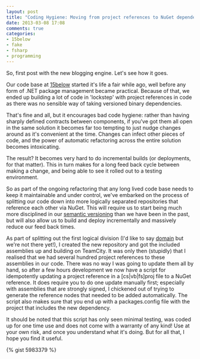 ```yaml
---
layout: post
title: "Coding Hygiene: Moving from project references to NuGet dependencies"
date: 2013-03-08 17:08
comments: true
categories:
- 15below
- fake
- fsharp
- programming
---
```

So, first post with the new blogging engine. Let's see how it goes.

Our code base at [15below](http://15below.com) started it's life a fair
while ago, well before any form of .NET package management became
practical. Because of that, we ended up building a lot of code in
'lockstep' with project references in code as there was no sensible way
of taking versioned binary dependencies.

That's fine and all, but it encourages bad code hygiene: rather than
having sharply defined contracts between components, if you've got them
all open in the same solution it becomes far too tempting to just nudge
changes around as it's convenient at the time. Changes can infect other
pieces of code, and the power of automatic refactoring across the entire
solution becomes intoxicating.

The result? It becomes very hard to do incremental builds (or
deployments, for that matter). This in turn makes for a long feed back
cycle between making a change, and being able to see it rolled out to a
testing environment.

So as part of the ongoing refactoring that any long lived code base needs to
keep it maintainable and under control, we've embarked on the process of
splitting our code down into more logically separated repositories that
reference each other via NuGet. This will require us to start being much
more disciplined in our [semantic versioning](http://semver.org) than we
have been in the past, but will also allow us to build and deploy
incrementally and massively reduce our feed back times.

As part of splitting out the first logical division (I'd like to say
[domain](http://en.wikipedia.org/wiki/Domain-driven_design) but we're
not there yet!), I created the new repository and got the included
assemblies up and building on TeamCity. It was only then (stupidly) that
I realised that we had several hundred project references to these
assemblies in our code. There was no way I was going to update them all
by hand, so after a few hours development we now have a script for
idempotently updating a project reference in a [cs|vb|fs]proj file to a
NuGet reference. It does require you to do one update manually first;
especially with assemblies that are strongly signed, I chickened out of
trying to generate the reference nodes that needed to be added
automatically. The script also makes sure that you end up with a
packages.config file with the project that includes the new dependency.

It should be noted that this script has only seen minimal testing, was
coded up for one time use and does not come with a warranty of any kind!
Use at your own risk, and once you understand what it's doing. But for
all that, I hope you find it useful.

{% gist 5983379 %}

